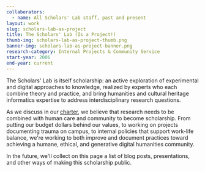 ```yaml
---
collaborators:
  - name: All Scholars' Lab staff, past and present
layout: work
slug: scholars-lab-as-project
title: The Scholars' Lab (Is a Project!)
thumb-img: scholars-lab-as-project-thumb.png
banner-img: scholars-lab-as-project-banner.png
research-category: Internal Projects & Community Service
start-year: 2006
end-year: current
---
```


The Scholars' Lab is itself scholarship: an active exploration of experimental and digital approaches to knowledge, realized by experts who each combine theory and practice, and bring humanities and cultural heritage informatics expertise to address interdisciplinary research questions.

As we discuss in our <a href="{{ site.url }}/charter">charter</a>, we believe that research needs to be combined with human care and community to become scholarship. From putting our budget dollars behind our values, to working on projects documenting trauma on campus, to internal policies that support work-life balance, we're working to both improve and document practices toward achieving a humane, ethical, and generative digital humanities community. 

In the future, we'll collect on this page a list of blog posts, presentations, and other ways of making this scholarship public.
